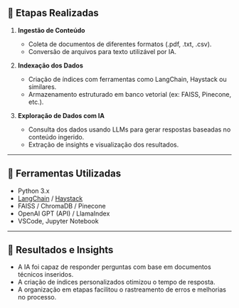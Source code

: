 ## 🔧 Etapas Realizadas

1. **Ingestão de Conteúdo**
   - Coleta de documentos de diferentes formatos (.pdf, .txt, .csv).
   - Conversão de arquivos para texto utilizável por IA.

2. **Indexação dos Dados**
   - Criação de índices com ferramentas como LangChain, Haystack ou similares.
   - Armazenamento estruturado em banco vetorial (ex: FAISS, Pinecone, etc.).

3. **Exploração de Dados com IA**
   - Consulta dos dados usando LLMs para gerar respostas baseadas no conteúdo ingerido.
   - Extração de insights e visualização dos resultados.

---

## 🧪 Ferramentas Utilizadas

- Python 3.x  
- [LangChain](https://www.langchain.com/) / [Haystack](https://haystack.deepset.ai/)
- FAISS / ChromaDB / Pinecone
- OpenAI GPT (API) / LlamaIndex
- VSCode, Jupyter Notebook

---

## 📌 Resultados e Insights

- A IA foi capaz de responder perguntas com base em documentos técnicos inseridos.
- A criação de índices personalizados otimizou o tempo de resposta.
- A organização em etapas facilitou o rastreamento de erros e melhorias no processo.
